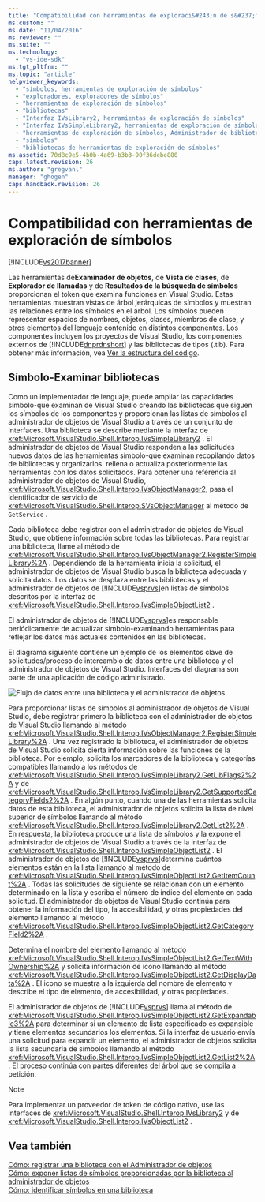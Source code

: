 ```yaml
---
title: "Compatibilidad con herramientas de exploraci&#243;n de s&#237;mbolos | Microsoft Docs"
ms.custom: ""
ms.date: "11/04/2016"
ms.reviewer: ""
ms.suite: ""
ms.technology: 
  - "vs-ide-sdk"
ms.tgt_pltfrm: ""
ms.topic: "article"
helpviewer_keywords: 
  - "símbolos, herramientas de exploración de símbolos"
  - "exploradores, exploradores de símbolos"
  - "herramientas de exploración de símbolos"
  - "bibliotecas"
  - "Interfaz IVsLibrary2, herramientas de exploración de símbolos"
  - "Interfaz IVsSimpleLibrary2, herramientas de exploración de símbolos"
  - "herramientas de exploración de símbolos, Administrador de bibliotecas"
  - "símbolos"
  - "bibliotecas de herramientas de exploración de símbolos"
ms.assetid: 70d8c9e5-4b0b-4a69-b3b3-90f36debe880
caps.latest.revision: 26
ms.author: "gregvanl"
manager: "ghogen"
caps.handback.revision: 26
---
```

# Compatibilidad con herramientas de exploraci&#243;n de s&#237;mbolos
[!INCLUDE[vs2017banner](../../code-quality/includes/vs2017banner.md)]

Las herramientas de**Examinador de objetos**, de **Vista de clases**, de **Explorador de llamadas** y de **Resultados de la búsqueda de símbolos** proporcionan el token que examina funciones en Visual Studio.  Estas herramientas muestran vistas de árbol jerárquicas de símbolos y muestran las relaciones entre los símbolos en el árbol.  Los símbolos pueden representar espacios de nombres, objetos, clases, miembros de clase, y otros elementos del lenguaje contenido en distintos componentes.  Los componentes incluyen los proyectos de Visual Studio, los componentes externos de [!INCLUDE[dnprdnshort](../../code-quality/includes/dnprdnshort_md.md)] y las bibliotecas de tipos \(.tlb\).  Para obtener más información, vea [Ver la estructura del código](../../ide/viewing-the-structure-of-code.md).  
  
## Símbolo\-Examinar bibliotecas  
 Como un implementador de lenguaje, puede ampliar las capacidades símbolo\-que examinan de Visual Studio creando las bibliotecas que siguen los símbolos de los componentes y proporcionan las listas de símbolos al administrador de objetos de Visual Studio a través de un conjunto de interfaces.  Una biblioteca se describe mediante la interfaz de <xref:Microsoft.VisualStudio.Shell.Interop.IVsSimpleLibrary2> .  El administrador de objetos de Visual Studio responden a las solicitudes nuevos datos de las herramientas símbolo\-que examinan recopilando datos de bibliotecas y organizarlos.  rellena o actualiza posteriormente las herramientas con los datos solicitados.  Para obtener una referencia al administrador de objetos de Visual Studio, <xref:Microsoft.VisualStudio.Shell.Interop.IVsObjectManager2>, pasa el identificador de servicio de <xref:Microsoft.VisualStudio.Shell.Interop.SVsObjectManager> al método de `GetService` .  
  
 Cada biblioteca debe registrar con el administrador de objetos de Visual Studio, que obtiene información sobre todas las bibliotecas.  Para registrar una biblioteca, llame al método de <xref:Microsoft.VisualStudio.Shell.Interop.IVsObjectManager2.RegisterSimpleLibrary%2A> .  Dependiendo de la herramienta inicia la solicitud, el administrador de objetos de Visual Studio busca la biblioteca adecuada y solicita datos.  Los datos se desplaza entre las bibliotecas y el administrador de objetos de [!INCLUDE[vsprvs](../../code-quality/includes/vsprvs_md.md)]en listas de símbolos descritos por la interfaz de <xref:Microsoft.VisualStudio.Shell.Interop.IVsSimpleObjectList2> .  
  
 El administrador de objetos de [!INCLUDE[vsprvs](../../code-quality/includes/vsprvs_md.md)]es responsable periódicamente de actualizar símbolo\-examinando herramientas para reflejar los datos más actuales contenidos en las bibliotecas.  
  
 El diagrama siguiente contiene un ejemplo de los elementos clave de solicitudes\/proceso de intercambio de datos entre una biblioteca y el administrador de objetos de Visual Studio.  Interfaces del diagrama son parte de una aplicación de código administrado.  
  
 ![Flujo de datos entre una biblioteca y el administrador de objetos](~/docs/extensibility/internals/media/callbrowserdiagram.gif "CallBrowserDiagram")  
  
 Para proporcionar listas de símbolos al administrador de objetos de Visual Studio, debe registrar primero la biblioteca con el administrador de objetos de Visual Studio llamando al método <xref:Microsoft.VisualStudio.Shell.Interop.IVsObjectManager2.RegisterSimpleLibrary%2A> .  Una vez registrado la biblioteca, el administrador de objetos de Visual Studio solicita cierta información sobre las funciones de la biblioteca.  Por ejemplo, solicita los marcadores de la biblioteca y categorías compatibles llamando a los métodos de <xref:Microsoft.VisualStudio.Shell.Interop.IVsSimpleLibrary2.GetLibFlags2%2A> y de <xref:Microsoft.VisualStudio.Shell.Interop.IVsSimpleLibrary2.GetSupportedCategoryFields2%2A> .  En algún punto, cuando una de las herramientas solicita datos de esta biblioteca, el administrador de objetos solicita la lista de nivel superior de símbolos llamando al método <xref:Microsoft.VisualStudio.Shell.Interop.IVsSimpleLibrary2.GetList2%2A> .  En respuesta, la biblioteca produce una lista de símbolos y la expone el administrador de objetos de Visual Studio a través de la interfaz de <xref:Microsoft.VisualStudio.Shell.Interop.IVsSimpleObjectList2> .  El administrador de objetos de [!INCLUDE[vsprvs](../../code-quality/includes/vsprvs_md.md)]determina cuántos elementos están en la lista llamando al método de <xref:Microsoft.VisualStudio.Shell.Interop.IVsSimpleObjectList2.GetItemCount%2A> .  Todas las solicitudes de siguiente se relacionan con un elemento determinado en la lista y escriba el número de índice del elemento en cada solicitud.  El administrador de objetos de Visual Studio continúa para obtener la información del tipo, la accesibilidad, y otras propiedades del elemento llamando al método <xref:Microsoft.VisualStudio.Shell.Interop.IVsSimpleObjectList2.GetCategoryField2%2A> .  
  
 Determina el nombre del elemento llamando al método <xref:Microsoft.VisualStudio.Shell.Interop.IVsSimpleObjectList2.GetTextWithOwnership%2A> y solicita información de icono llamando al método <xref:Microsoft.VisualStudio.Shell.Interop.IVsSimpleObjectList2.GetDisplayData%2A> .  El icono se muestra a la izquierda del nombre de elemento y describe el tipo de elemento, de accesibilidad, y otras propiedades.  
  
 El administrador de objetos de [!INCLUDE[vsprvs](../../code-quality/includes/vsprvs_md.md)] llama al método de <xref:Microsoft.VisualStudio.Shell.Interop.IVsSimpleObjectList2.GetExpandable3%2A> para determinar si un elemento de lista especificado es expansible y tiene elementos secundarios los elementos.  Si la interfaz de usuario envía una solicitud para expandir un elemento, el administrador de objetos solicita la lista secundaria de símbolos llamando al método <xref:Microsoft.VisualStudio.Shell.Interop.IVsSimpleObjectList2.GetList2%2A> .  El proceso continúa con partes diferentes del árbol que se compila a petición.  
  
> [!NOTE]
>  Para implementar un proveedor de token de código nativo, use las interfaces de <xref:Microsoft.VisualStudio.Shell.Interop.IVsLibrary2> y de <xref:Microsoft.VisualStudio.Shell.Interop.IVsObjectList2> .  
  
## Vea también  
 [Cómo: registrar una biblioteca con el Administrador de objetos](../../extensibility/internals/how-to-register-a-library-with-the-object-manager.md)   
 [Cómo: exponer listas de símbolos proporcionadas por la biblioteca al administrador de objetos](../../extensibility/internals/how-to-expose-lists-of-symbols-provided-by-the-library-to-the-object-manager.md)   
 [Cómo: identificar símbolos en una biblioteca](../../extensibility/internals/how-to-identify-symbols-in-a-library.md)